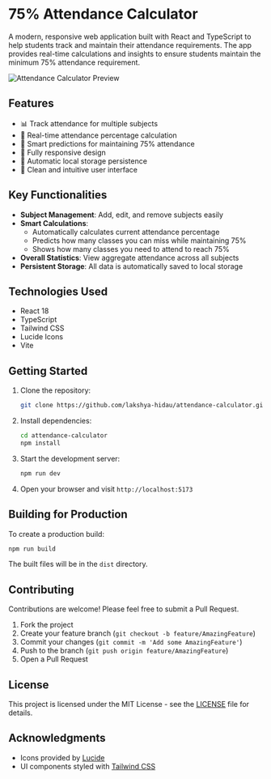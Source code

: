 # 75% Attendance Calculator

A modern, responsive web application built with React and TypeScript to help students track and maintain their attendance requirements. The app provides real-time calculations and insights to ensure students maintain the minimum 75% attendance requirement.

![Attendance Calculator Preview](https://smart-attendance-tracker.netlify.app/)

## Features

- 📊 Track attendance for multiple subjects
- 💯 Real-time attendance percentage calculation
- 🎯 Smart predictions for maintaining 75% attendance
- 📱 Fully responsive design
- 💾 Automatic local storage persistence
- 🎨 Clean and intuitive user interface

## Key Functionalities

- **Subject Management**: Add, edit, and remove subjects easily
- **Smart Calculations**: 
  - Automatically calculates current attendance percentage
  - Predicts how many classes you can miss while maintaining 75%
  - Shows how many classes you need to attend to reach 75%
- **Overall Statistics**: View aggregate attendance across all subjects
- **Persistent Storage**: All data is automatically saved to local storage

## Technologies Used

- React 18
- TypeScript
- Tailwind CSS
- Lucide Icons
- Vite

## Getting Started

1. Clone the repository:
   ```bash
   git clone https://github.com/lakshya-hidau/attendance-calculator.git
   ```

2. Install dependencies:
   ```bash
   cd attendance-calculator
   npm install
   ```

3. Start the development server:
   ```bash
   npm run dev
   ```

4. Open your browser and visit `http://localhost:5173`

## Building for Production

To create a production build:

```bash
npm run build
```

The built files will be in the `dist` directory.

## Contributing

Contributions are welcome! Please feel free to submit a Pull Request.

1. Fork the project
2. Create your feature branch (`git checkout -b feature/AmazingFeature`)
3. Commit your changes (`git commit -m 'Add some AmazingFeature'`)
4. Push to the branch (`git push origin feature/AmazingFeature`)
5. Open a Pull Request

## License

This project is licensed under the MIT License - see the [LICENSE](LICENSE) file for details.

## Acknowledgments

- Icons provided by [Lucide](https://lucide.dev/)
- UI components styled with [Tailwind CSS](https://tailwindcss.com/)
